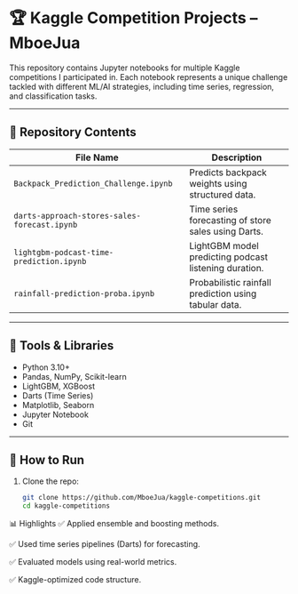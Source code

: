 # 🏆 Kaggle Competition Projects – MboeJua

This repository contains Jupyter notebooks for multiple Kaggle competitions I participated in. Each notebook represents a unique challenge tackled with different ML/AI strategies, including time series, regression, and classification tasks.

---

## 📂 Repository Contents

| File Name                                  | Description                                           |
|-------------------------------------------|-------------------------------------------------------|
| `Backpack_Prediction_Challenge.ipynb`     | Predicts backpack weights using structured data.     |
| `darts-approach-stores-sales-forecast.ipynb` | Time series forecasting of store sales using Darts. |
| `lightgbm-podcast-time-prediction.ipynb`  | LightGBM model predicting podcast listening duration. |
| `rainfall-prediction-proba.ipynb`         | Probabilistic rainfall prediction using tabular data.|

---

## 🔧 Tools & Libraries

- Python 3.10+
- Pandas, NumPy, Scikit-learn
- LightGBM, XGBoost
- Darts (Time Series)
- Matplotlib, Seaborn
- Jupyter Notebook
- Git

---

## 🚀 How to Run

1. Clone the repo:
   ```bash
   git clone https://github.com/MboeJua/kaggle-competitions.git
   cd kaggle-competitions
   ```
   
📊 Highlights
✅ Applied ensemble and boosting methods.

✅ Used time series pipelines (Darts) for forecasting.

✅ Evaluated models using real-world metrics.

✅ Kaggle-optimized code structure.




